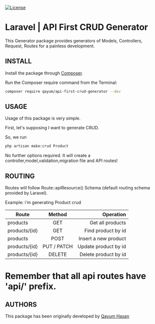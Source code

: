 [![License](https://poser.pugx.org/andreacivita/api-crud-generator/license)](https://packagist.org/packages/andreacivita/api-crud-generator)

# Laravel | API First CRUD Generator

This Generator package provides generators of Models, Controllers, Request, Routes for a painless development. 

## INSTALL

Install the package through [Composer](https://getcomposer.org/).

Run the Composer require command from the Terminal:

```sh
composer require qayum/api-first-crud-generator --dev
```

## USAGE

Usage of this package is very simple.

First, let's supposing I want to generate CRUD.

So, we run

```sh
php artisan make:crud Product
```

No further options required. It will create a controller,model,validation,migration file and API routes!

## ROUTING

Routes will follow Route::apiResource() Schema (default routing schema provided by Laravel).

Example: i'm generating Product crud

| Route         | Method           | Operation        |
| ------------- |:----------------:| ----------------:|
| products           | GET              | Get all products     |
| products/{id}      | GET              | Find product by id   |
| products           | POST             | Insert a new product |
| products/{id}      | PUT / PATCH      | Update product by id |
| products/{id}      | DELETE           | Delete product by id |


# Remember that all api routes have 'api/' prefix.

## AUTHORS 

This package has been originally developed by [Qayum Hasan](https://github.com/qayumhasan)